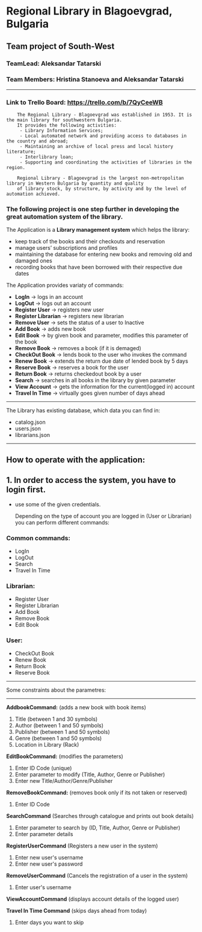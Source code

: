 ﻿# Regional Library in Blagoevgrad, Bulgaria

## Team project of **South-West**
### **TeamLead:** Aleksandar Tatarski
### **Team Members:** Hristina Stanoeva and Aleksandar Tatarski
---
### Link to Trello Board: https://trello.com/b/7QyCeeWB
        The Regional Library - Blagoevgrad was established in 1953. It is the main library for southwestern Bulgaria.
        It provides the following activities: 
         - Library Information Services;
         - Local automated network and providing access to databases in the country and abroad; 
         - Maintaining an archive of local press and local history literature; 
         - Interlibrary loan;
         - Supporting and coordinating the activities of libraries in the region.

        Regional Library - Blagoevgrad is the largest non-metropolitan library in Western Bulgaria by quantity and quality
        of library stock, by structure, by activity and by the level of automation achieved.

### **The following project is one step further in developing the great automation system of the library.**

The Application is a **Library management system** which helps the library:
- keep track of the books and their checkouts and reservation
- manage users’ subscriptions and profiles
- maintaining the database for entering new books and removing old and damaged ones
- recording books that have been borrowed with their respective due dates

The Application provides variaty of commands:
- **LogIn** → logs in an account
- **LogOut** → logs out an account
- **Register User** → registers new user
- **Register Librarian** → registers new librarian
- **Remove User** → sets the status of a user to Inactive
- **Add Book** → adds new book
- **Edit Book** → by given book and parameter, modifies this parameter of the book
- **Remove Book** → removes a book (if it is demaged)
- **CheckOut Book** → lends book to the user who invokes the command
- **Renew Book** → extends the return due date of lended book by 5 days
- **Reserve Book** → reserves a book for the user
- **Return Book** → returns checkedout book by a user
- **Search** → searches in all books in the library by given parameter
- **View Account** → gets the information for the current(logged in) account
- **Travel In Time** → virtually goes given number of days ahead

---
The Library has existing database, which data you can find in:
- catalog.json
- users.json
- librarians.json
---

## **How to operate with the application:**

## 1. In order to access the system, you have to login first.

- use some of the given credentials.
 
    Depending on the type of account you are logged in (User or Librarian) you can perform different commands:

### Common commands:
- LogIn
- LogOut
- Search
- Travel In Time

 ### Librarian:
 - Register User
 - Register Librarian
 - Add Book
 - Remove Book
 - Edit Book

 ### User:
 - CheckOut Book
 - Renew Book
 - Return Book
 - Reserve Book

---
Some constraints about the parametres:

---

**AddbookCommand:** (adds a new book with book items)
1. Title (between 1 and 30 symbols)
3. Author (between 1 and 50 symbols)
4. Publisher (between 1 and 50 symbols)
6. Genre (between 1 and 50 symbols)
7. Location in Library (Rack)

**EditBookCommand:** (modifies the parameters)
1. Enter ID Code (unique)
2. Enter parameter to modify (Title, Author, Genre or Publisher)
3. Enter new Title/Author/Genre/Publisher

**RemoveBookCommand:** (removes book only if its not taken or reserved)
1. Enter ID Code

**SearchCommand** (Searches through catalogue and prints out book details)
1. Enter parameter to search by (ID, Title, Author, Genre or Publisher)
2. Enter parameter details

**RegisterUserCommand** (Registers a new user in the system)
1. Enter new user's username
2. Enter new user's password

**RemoveUserCommand** (Cancels the registration of a user in the system)
1. Enter user's username

**ViewAccountCommand** (displays account details of the logged user)

**Travel In Time Command** (skips days ahead from today)
1. Enter days you want to skip
